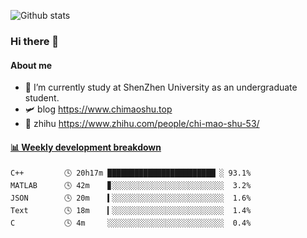 ![Github stats](https://github-readme-stats.vercel.app/api?username=chimaoshu&show_icons=true&theme=cobalt)

### Hi there 👋

#### About me

- 🏫 I’m currently study at ShenZhen University as an undergraduate student.
- 🛩️ blog  https://www.chimaoshu.top
- 🎯 zhihu https://www.zhihu.com/people/chi-mao-shu-53/

<!-- waka-box start -->
#### <a href="https://gist.github.com/e235103f6d3ace58395a9ff863c34467" target="_blank">📊 Weekly development breakdown</a>
```text
C++         🕓 20h17m ████████████████████████▏░ 93.1%
MATLAB      🕓 42m    ▊░░░░░░░░░░░░░░░░░░░░░░░░░  3.2%
JSON        🕓 20m    ▍░░░░░░░░░░░░░░░░░░░░░░░░░  1.6%
Text        🕓 18m    ▎░░░░░░░░░░░░░░░░░░░░░░░░░  1.4%
C           🕓 4m     ░░░░░░░░░░░░░░░░░░░░░░░░░░  0.4%
```
<!-- Powered by https://github.com/YouEclipse/waka-box-go . -->
<!-- waka-box end -->
